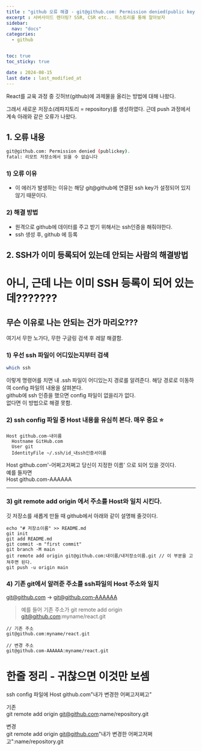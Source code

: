 ```yaml
---
title : "github 오류 해결 - git@github.com: Permission denied(public key) / SSH "
excerpt : 서버사이드 렌더링? SSR, CSR etc.. 히스토리를 통해 알아보자
sidebar:
  nav: "docs"
categories:
  - github


toc: true
toc_sticky: true

date : 2024-08-15
last date : last_modified_at
---
```


React를 교육 과정 중 깃허브(github)에 과제물을 올리는 방법에 대해 나왔다.

그래서 새로운 저장소(레파지토리 = repository)를 생성하였다.
근데 push 과정에서 계속 아래와 같은 오류가 나왔다.

## 1. 오류 내용 
```bash
git@github.com: Permission denied (publickey).
fatal: 리모트 저장소에서 읽을 수 없습니다
```

### 1) 오류 이유
* 이 에러가 발생하는 이유는 해당 git@github에 연결된 ssh key가 설정되어 있지 않기 때문이다.


### 2) 해결 방법
* 원격으로 github에 데이터를 주고 받기 위해서는 ssh인증을 해줘야한다.
* ssh 생성 후, github 에 등록


## 2. SSH가 이미 등록되어 있는데 안되는 사람의 해결방법

<h1><b></b> 아니, 근데 나는 이미 SSH 등록이 되어 있는데???????<b></b></h1>
<h2>무슨 이유로 나는 안되는 건가 마리오???</h2>
여기서 무한 노가다, 무한 구글링 검색 후 레알 해결함.



### 1) 우선 ssh 파일이 어디있는지부터 검색
```bash
which ssh 
```
이렇게 명령어를 치면 내 .ssh 파일이 어디있는지 경로를 알려준다.
해당 경로로 이동하여 config 파일의 내용을 살펴본다. <br>
github에 ssh 인증을 했으면 config 파일이 없을리가 없다. <br>
없다면 이 방법으로 해결 못함.

### 2) ssh config 파일 중 Host 내용을 유심히 본다. 매우 중요 ⭐️
```bush
Host github.com-내이름
  Hostname GitHub.com
  User git
  IdentityFile ~/.ssh/id_내ssh인증서이름
```
Host github.com'-어쩌고저쩌고 당신이 지정한 이름' 으로 되어 있을 것이다.  <br>
예를 들자면 <br>
Host github.com-AAAAAA

<hr>



### 3) git remote add origin 에서 주소를 Host와 일치 시킨다.
깃 저장소를 새롭게 만들 때 github에서 아래와 같이 설명해 줄것이다.
```bush
echo "# 저장소이름" >> README.md
git init
git add README.md
git commit -m "first commit"
git branch -M main
git remote add origin git@github.com:내이름/내저장소이름.git // 이 부분을 고쳐주면 된다.
git push -u origin main
```


### 4) 기존 git에서 알려준 주소를 ssh파일의 Host 주소와 일치
git@github.com → git@github.com-AAAAAA

> 예를 들어 기존 주소가 git remote add origin git@github.com:myname/react.git

```bush
// 기존 주소
git@github.com:myname/react.git

// 변경 주소
git@github.com-AAAAAA:myname/react.git
```

# 한줄 정리 - 귀찮으면 이것만 보셈
ssh config 파일에
Host github.com"내가 변경한 어쩌고저쩌고"

기존<br>
git remote add origin git@github.com:name/repository.git

변경<br>
git remote add origin git@github.com"내가 변경한 어쩌고저쩌고":name/repository.git
